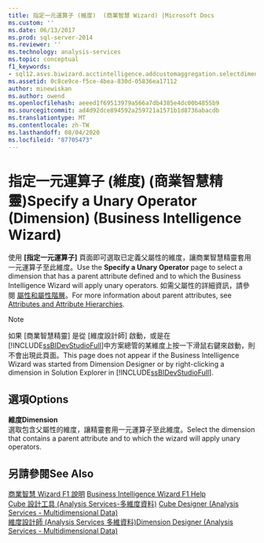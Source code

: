 ```yaml
---
title: 指定一元運算子 (維度)  (商業智慧 Wizard) |Microsoft Docs
ms.custom: ''
ms.date: 06/13/2017
ms.prod: sql-server-2014
ms.reviewer: ''
ms.technology: analysis-services
ms.topic: conceptual
f1_keywords:
- sql12.asvs.biwizard.acctintelligence.addcustomaggregation.selectdimension.f1
ms.assetid: 0c8ce9ce-f5ce-4bea-830d-05836ea17112
author: minewiskan
ms.author: owend
ms.openlocfilehash: aeeed1f69513979a566a7db4385e4dc00b4855b9
ms.sourcegitcommit: ad4d92dce894592a259721a1571b1d8736abacdb
ms.translationtype: MT
ms.contentlocale: zh-TW
ms.lasthandoff: 08/04/2020
ms.locfileid: "87705473"
---
```

# <a name="specify-a-unary-operator-dimension-business-intelligence-wizard"></a><span data-ttu-id="b7c9f-102">指定一元運算子 (維度) (商業智慧精靈)</span><span class="sxs-lookup"><span data-stu-id="b7c9f-102">Specify a Unary Operator (Dimension) (Business Intelligence Wizard)</span></span>
  <span data-ttu-id="b7c9f-103">使用 **[指定一元運算子]** 頁面即可選取已定義父屬性的維度，讓商業智慧精靈套用一元運算子至此維度。</span><span class="sxs-lookup"><span data-stu-id="b7c9f-103">Use the **Specify a Unary Operator** page to select a dimension that has a parent attribute defined and to which the Business Intelligence Wizard will apply unary operators.</span></span> <span data-ttu-id="b7c9f-104">如需父屬性的詳細資訊，請參閱 [屬性和屬性階層](multidimensional-models-olap-logical-dimension-objects/attributes-and-attribute-hierarchies.md)。</span><span class="sxs-lookup"><span data-stu-id="b7c9f-104">For more information about parent attributes, see [Attributes and Attribute Hierarchies](multidimensional-models-olap-logical-dimension-objects/attributes-and-attribute-hierarchies.md).</span></span>  
  
> [!NOTE]  
>  <span data-ttu-id="b7c9f-105">如果 [商業智慧精靈] 是從 [維度設計師] 啟動，或是在 [!INCLUDE[ssBIDevStudioFull](../includes/ssbidevstudiofull-md.md)]中方案總管的某維度上按一下滑鼠右鍵來啟動，則不會出現此頁面。</span><span class="sxs-lookup"><span data-stu-id="b7c9f-105">This page does not appear if the Business Intelligence Wizard was started from Dimension Designer or by right-clicking a dimension in Solution Explorer in [!INCLUDE[ssBIDevStudioFull](../includes/ssbidevstudiofull-md.md)].</span></span>  
  
## <a name="options"></a><span data-ttu-id="b7c9f-106">選項</span><span class="sxs-lookup"><span data-stu-id="b7c9f-106">Options</span></span>  
 <span data-ttu-id="b7c9f-107">**維度**</span><span class="sxs-lookup"><span data-stu-id="b7c9f-107">**Dimension**</span></span>  
 <span data-ttu-id="b7c9f-108">選取包含父屬性的維度，讓精靈套用一元運算子至此維度。</span><span class="sxs-lookup"><span data-stu-id="b7c9f-108">Select the dimension that contains a parent attribute and to which the wizard will apply unary operators.</span></span>  
  
## <a name="see-also"></a><span data-ttu-id="b7c9f-109">另請參閱</span><span class="sxs-lookup"><span data-stu-id="b7c9f-109">See Also</span></span>  
 <span data-ttu-id="b7c9f-110">[商業智慧 Wizard F1 說明](business-intelligence-wizard-f1-help.md) </span><span class="sxs-lookup"><span data-stu-id="b7c9f-110">[Business Intelligence Wizard F1 Help](business-intelligence-wizard-f1-help.md) </span></span>  
 <span data-ttu-id="b7c9f-111">[Cube 設計工具 &#40;Analysis Services-多維度資料&#41;](cube-designer-analysis-services-multidimensional-data.md) </span><span class="sxs-lookup"><span data-stu-id="b7c9f-111">[Cube Designer &#40;Analysis Services - Multidimensional Data&#41;](cube-designer-analysis-services-multidimensional-data.md) </span></span>  
 [<span data-ttu-id="b7c9f-112">維度設計師 &#40;Analysis Services 多維資料&#41;</span><span class="sxs-lookup"><span data-stu-id="b7c9f-112">Dimension Designer &#40;Analysis Services - Multidimensional Data&#41;</span></span>](dimension-designer-analysis-services-multidimensional-data.md)  
  
  
